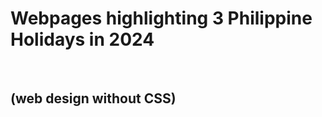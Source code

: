 <h1> Webpages highlighting 3 Philippine Holidays in 2024</h1> </br>
<h2> (web design without CSS) </h2>




